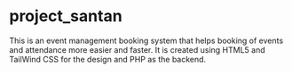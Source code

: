 # project_santan
This is an event management booking system that helps booking of events and attendance more easier and faster.
It is created using HTML5 and TailWind CSS for the design and PHP as the backend.
